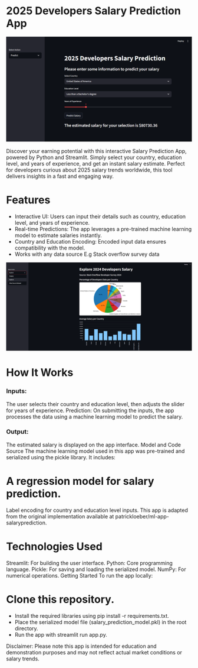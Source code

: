 # 2025 Developers Salary Prediction App
![App Image](https://github.com/RaphRivers/Developers-Salary-Prediction-ML-Model-App/blob/main/pred-1.png)

Discover your earning potential with this interactive Salary Prediction App, powered by Python and Streamlit. Simply select your country, education level, and years of experience, and get an instant salary estimate. Perfect for developers curious about 2025 salary trends worldwide, this tool delivers insights in a fast and engaging way.

# Features
- Interactive UI: Users can input their details such as country, education level, and years of experience.
- Real-time Predictions: The app leverages a pre-trained machine learning model to estimate salaries instantly.
- Country and Education Encoding: Encoded input data ensures compatibility with the model.
- Works with any data source E.g Stack overflow survey data

![Explore Data Source Page](https://github.com/RaphRivers/Developers-Salary-Prediction-ML-Model-App/blob/main/explore.png)

# How It Works
### Inputs: 
The user selects their country and education level, then adjusts the slider for years of experience.
Prediction: On submitting the inputs, the app processes the data using a machine learning model to predict the salary.
### Output: 
The estimated salary is displayed on the app interface.
Model and Code Source
The machine learning model used in this app was pre-trained and serialized using the pickle library. It includes:

# A regression model for salary prediction.
Label encoding for country and education level inputs.
This app is adapted from the original implementation available at patrickloeber/ml-app-salaryprediction.

# Technologies Used
Streamlit: For building the user interface.
Python: Core programming language.
Pickle: For saving and loading the serialized model.
NumPy: For numerical operations.
Getting Started
To run the app locally:

# Clone this repository.
- Install the required libraries using pip install -r requirements.txt.
- Place the serialized model file (salary_prediction_model.pkl) in the root directory.
- Run the app with streamlit run app.py.
  
Disclaimer: Please note this app is intended for education and demonstration purposes and may not reflect actual market conditions or salary trends.
